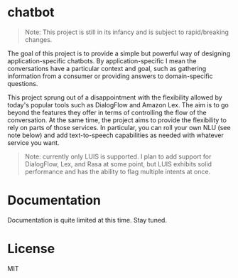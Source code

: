 # chatbot

> Note: This project is still in its infancy and is subject to rapid/breaking
  changes.

The goal of this project is to provide a simple but powerful way of designing
application-specific chatbots. By application-specific I mean the
conversations have a particular context and goal, such as gathering
information from a consumer or providing answers to domain-specific questions.

This project sprung out of a disappointment with the flexibility allowed by
today's popular tools such as DialogFlow and Amazon Lex. The aim is to go
beyond the features they offer in terms of controlling the flow of the
conversation. At the same time, the project aims to provide the flexibility to
rely on parts of those services. In particular, you can roll your own NLU (see
note below) and add text-to-speech capabilities as needed with whatever
service you want.

> Note: currently only LUIS is supported. I plan to add support for
  DialogFlow, Lex, and Rasa at some point, but LUIS exhibits solid performance
  and has the ability to flag multiple intents at once.

# Documentation
Documentation is quite limited at this time. Stay tuned.

# License
MIT